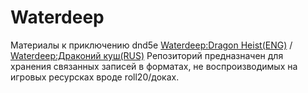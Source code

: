 # Waterdeep
Материалы к приключению dnd5e [Waterdeep:Dragon Heist(ENG)](https://dnd.wizards.com/products/tabletop-games/rpg-products/dragonheist) / [Waterdeep:Драконий куш(RUS)](https://hobbygames.ru/dungeons-andamp-dragons-voterdip-drakonij-kush)
Репозиторий предназначен для хранения связанных записей в форматах, не воспроизводимых на игровых ресурсках вроде roll20/доках.
